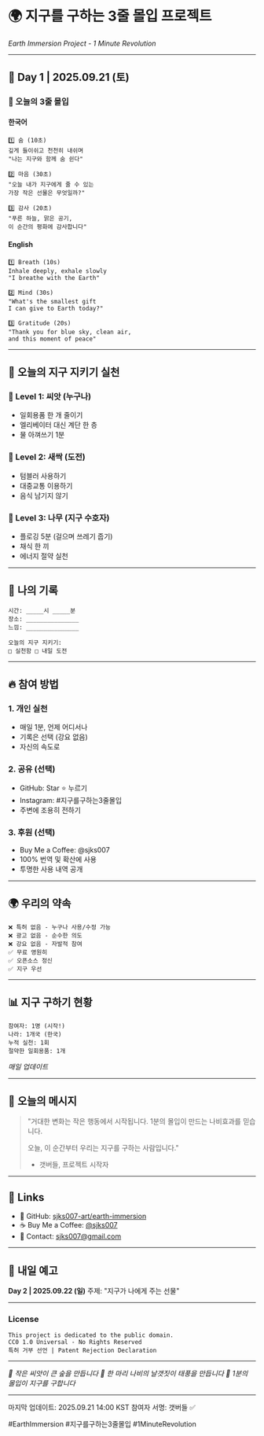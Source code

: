 # 🌍 지구를 구하는 3줄 몰입 프로젝트
*Earth Immersion Project - 1 Minute Revolution*

---

## 📅 Day 1 | 2025.09.21 (토)

### 🌅 오늘의 3줄 몰입

#### 한국어
```
1️⃣ 숨 (10초)
깊게 들이쉬고 천천히 내쉬며
"나는 지구와 함께 숨 쉰다"

2️⃣ 마음 (30초)  
"오늘 내가 지구에게 줄 수 있는
가장 작은 선물은 무엇일까?"

3️⃣ 감사 (20초)
"푸른 하늘, 맑은 공기, 
이 순간의 평화에 감사합니다"
```

#### English
```
1️⃣ Breath (10s)
Inhale deeply, exhale slowly
"I breathe with the Earth"

2️⃣ Mind (30s)
"What's the smallest gift 
I can give to Earth today?"

3️⃣ Gratitude (20s)  
"Thank you for blue sky, clean air,
and this moment of peace"
```

---

## 💚 오늘의 지구 지키기 실천

### 🌱 Level 1: 씨앗 (누구나)
- 일회용품 한 개 줄이기
- 엘리베이터 대신 계단 한 층
- 물 아껴쓰기 1분

### 🌿 Level 2: 새싹 (도전)
- 텀블러 사용하기
- 대중교통 이용하기
- 음식 남기지 않기

### 🌳 Level 3: 나무 (지구 수호자)
- 플로깅 5분 (걸으며 쓰레기 줍기)
- 채식 한 끼
- 에너지 절약 실천

---

## 📝 나의 기록

```
시간: _____시 _____분
장소: _______________
느낌: _______________

오늘의 지구 지키기: 
□ 실천함 □ 내일 도전
```

---

## 🔥 참여 방법

### 1. 개인 실천
- 매일 1분, 언제 어디서나
- 기록은 선택 (강요 없음)
- 자신의 속도로

### 2. 공유 (선택)
- GitHub: Star ⭐ 누르기
- Instagram: #지구를구하는3줄몰입
- 주변에 조용히 전하기

### 3. 후원 (선택)
- Buy Me a Coffee: @sjks007
- 100% 번역 및 확산에 사용
- 투명한 사용 내역 공개

---

## 🌍 우리의 약속

```
❌ 특허 없음 - 누구나 사용/수정 가능
❌ 광고 없음 - 순수한 의도
❌ 강요 없음 - 자발적 참여
✅ 무료 영원히
✅ 오픈소스 정신
✅ 지구 우선
```

---

## 📊 지구 구하기 현황

```
참여자: 1명 (시작!)
나라: 1개국 (한국)
누적 실천: 1회
절약한 일회용품: 1개
```

*매일 업데이트*

---

## 💬 오늘의 메시지

> "거대한 변화는 작은 행동에서 시작됩니다.
> 1분의 몰입이 만드는 나비효과를 믿습니다.
> 
> 오늘, 이 순간부터
> 우리는 지구를 구하는 사람입니다."
>
> - 갯버들, 프로젝트 시작자

---

## 🔗 Links

- 📖 GitHub: [sjks007-art/earth-immersion](https://github.com/sjks007-art/earth-immersion)
- ☕ Buy Me a Coffee: [@sjks007](https://buymeacoffee.com/sjks007)
- 📧 Contact: sjks007@gmail.com

---

## 📢 내일 예고

**Day 2 | 2025.09.22 (일)**
주제: "지구가 나에게 주는 선물"

---

### License

```
This project is dedicated to the public domain.
CC0 1.0 Universal - No Rights Reserved
특허 거부 선언 | Patent Rejection Declaration
```

---

*🌱 작은 씨앗이 큰 숲을 만듭니다*
*🦋 한 마리 나비의 날갯짓이 태풍을 만듭니다*
*💚 1분의 몰입이 지구를 구합니다*

---

마지막 업데이트: 2025.09.21 14:00 KST
참여자 서명: 갯버들 ✅

#EarthImmersion #지구를구하는3줄몰입 #1MinuteRevolution

